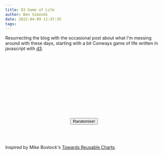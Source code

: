 ```yaml
---
title: D3 Game of Life
author: Ben Simonds
date: 2022-04-09 11:47:35
tags:
---
```


Resurrecting the blog with the occasional post about what I'm messing around with these days, starting with a bit Conways game of life written in javascript with [d3](https://d3js.org/).


<div style="text-align:center; padding: 50px 0px 50px 0px">
    <div id='lifeDiv' style="margin: auto;">
        <svg style="" id='lifeSvg'></svg>
    </div>
    <button class="button-primary" style="margin: auto;" id="randomise" type="button">Randomise!</button>
</div>
<script src="https://cdnjs.cloudflare.com/ajax/libs/d3/7.4.3/d3.js" integrity="sha512-eoH3qHpO0w6WxfCFAwXAKYOWdVUSbGwhMSdqEZKREs7eOzxjz+uu03fX0UbQh4CDyV+eZ3qG7oFXQLzcTVWqEg==" crossorigin="anonymous" referrerpolicy="no-referrer"></script>
<script src="{% asset_path 'life.js'%}">
</script>

Inspired by Mike Bostock's [Towards Reusable Charts](https://bost.ocks.org/mike/chart/).